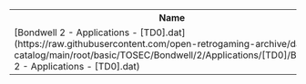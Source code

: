 <table>
<tr><th>Name</th><th>Size</th></tr>
<tr><td>
[Bondwell 2 - Applications - [TD0].dat](https://raw.githubusercontent.com/open-retrogaming-archive/dat-catalog/main/root/basic/TOSEC/Bondwell/2/Applications/[TD0]/Bondwell 2 - Applications - [TD0].dat)
</td><td>2365</td></tr>
</table>
